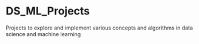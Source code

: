 # DS_ML_Projects
Projects to explore and implement various concepts and algorithms in data science and machine learning
